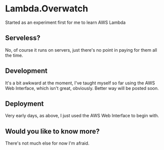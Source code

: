 # Lambda.Overwatch

Started as an experiment first for me to learn AWS Lambda

## Serveless?

No, of course it runs on servers, just there's no point in paying for them all the time.

## Development

It's a bit awkward at the moment, I've taught myself so far using the AWS Web Interface, which isn't great, obviously.  Better way will be posted soon.

## Deployment

Very early days, as above, I just used the AWS Web Interface to begin with.

## Would you like to know more?

There's not much else for now I'm afraid.

